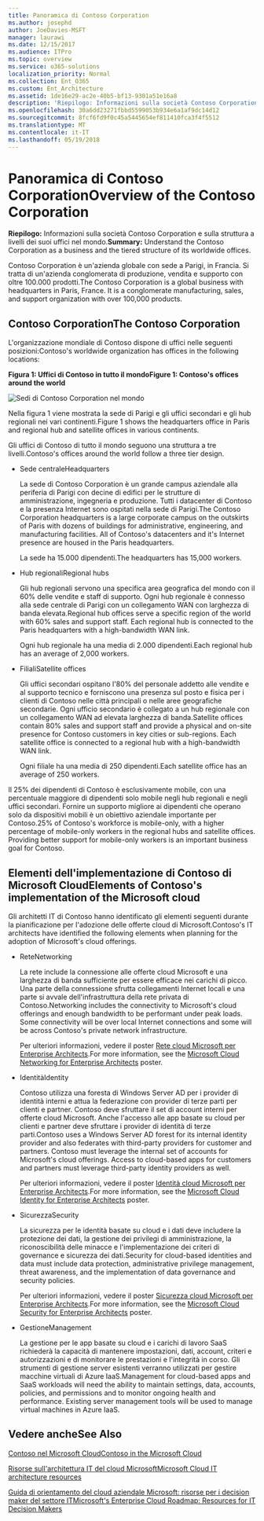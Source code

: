 ```yaml
---
title: Panoramica di Contoso Corporation
ms.author: josephd
author: JoeDavies-MSFT
manager: laurawi
ms.date: 12/15/2017
ms.audience: ITPro
ms.topic: overview
ms.service: o365-solutions
localization_priority: Normal
ms.collection: Ent_O365
ms.custom: Ent_Architecture
ms.assetid: 1de16e29-ac2e-40b5-bf13-9301a51e16a8
description: 'Riepilogo: Informazioni sulla società Contoso Corporation e sulla struttura a livelli dei suoi uffici nel mondo.'
ms.openlocfilehash: 30a6dd23271fbbd5599053b934e6a1af9dc14d12
ms.sourcegitcommit: 8fcf6fd9f0c45a5445654ef811410fca3f4f5512
ms.translationtype: MT
ms.contentlocale: it-IT
ms.lasthandoff: 05/19/2018
---
```

# <a name="overview-of-the-contoso-corporation"></a><span data-ttu-id="56b85-103">Panoramica di Contoso Corporation</span><span class="sxs-lookup"><span data-stu-id="56b85-103">Overview of the Contoso Corporation</span></span>

 <span data-ttu-id="56b85-104">**Riepilogo:** Informazioni sulla società Contoso Corporation e sulla struttura a livelli dei suoi uffici nel mondo.</span><span class="sxs-lookup"><span data-stu-id="56b85-104">**Summary:** Understand the Contoso Corporation as a business and the tiered structure of its worldwide offices.</span></span>
  
<span data-ttu-id="56b85-p101">Contoso Corporation è un'azienda globale con sede a Parigi, in Francia. Si tratta di un'azienda conglomerata di produzione, vendita e supporto con oltre 100.000 prodotti.</span><span class="sxs-lookup"><span data-stu-id="56b85-p101">The Contoso Corporation is a global business with headquarters in Paris, France. It is a conglomerate manufacturing, sales, and support organization with over 100,000 products.</span></span> 
  
## <a name="the-contoso-corporation"></a><span data-ttu-id="56b85-107">Contoso Corporation</span><span class="sxs-lookup"><span data-stu-id="56b85-107">The Contoso Corporation</span></span>

<span data-ttu-id="56b85-108">L'organizzazione mondiale di Contoso dispone di uffici nelle seguenti posizioni:</span><span class="sxs-lookup"><span data-stu-id="56b85-108">Contoso's worldwide organization has offices in the following locations:</span></span>
  
<span data-ttu-id="56b85-109">**Figura 1: Uffici di Contoso in tutto il mondo**</span><span class="sxs-lookup"><span data-stu-id="56b85-109">**Figure 1: Contoso's offices around the world**</span></span>

![Sedi di Contoso Corporation nel mondo](images/Contoso_Poster/Contoso_WW_Org.png)

  
<span data-ttu-id="56b85-111">Nella figura 1 viene mostrata la sede di Parigi e gli uffici secondari e gli hub regionali nei vari continenti.</span><span class="sxs-lookup"><span data-stu-id="56b85-111">Figure 1 shows the headquarters office in Paris and regional hub and satellite offices in various continents.</span></span>
  
<span data-ttu-id="56b85-112">Gli uffici di Contoso di tutto il mondo seguono una struttura a tre livelli.</span><span class="sxs-lookup"><span data-stu-id="56b85-112">Contoso's offices around the world follow a three tier design.</span></span>
  
- <span data-ttu-id="56b85-113">Sede centrale</span><span class="sxs-lookup"><span data-stu-id="56b85-113">Headquarters</span></span>
    
    <span data-ttu-id="56b85-p102">La sede di Contoso Corporation è un grande campus aziendale alla periferia di Parigi con decine di edifici per le strutture di amministrazione, ingegneria e produzione. Tutti i datacenter di Contoso e la presenza Internet sono ospitati nella sede di Parigi.</span><span class="sxs-lookup"><span data-stu-id="56b85-p102">The Contoso Corporation headquarters is a large corporate campus on the outskirts of Paris with dozens of buildings for administrative, engineering, and manufacturing facilities. All of Contoso's datacenters and it's Internet presence are housed in the Paris headquarters.</span></span>
    
    <span data-ttu-id="56b85-116">La sede ha 15.000 dipendenti.</span><span class="sxs-lookup"><span data-stu-id="56b85-116">The headquarters has 15,000 workers.</span></span>
    
- <span data-ttu-id="56b85-117">Hub regionali</span><span class="sxs-lookup"><span data-stu-id="56b85-117">Regional hubs</span></span>
    
    <span data-ttu-id="56b85-p103">Gli hub regionali servono una specifica area geografica del mondo con il 60% delle vendite e staff di supporto. Ogni hub regionale è connesso alla sede centrale di Parigi con un collegamento WAN con larghezza di banda elevata.</span><span class="sxs-lookup"><span data-stu-id="56b85-p103">Regional hub offices serve a specific region of the world with 60% sales and support staff. Each regional hub is connected to the Paris headquarters with a high-bandwidth WAN link.</span></span> 
    
    <span data-ttu-id="56b85-120">Ogni hub regionale ha una media di 2.000 dipendenti.</span><span class="sxs-lookup"><span data-stu-id="56b85-120">Each regional hub has an average of 2,000 workers.</span></span>
    
- <span data-ttu-id="56b85-121">Filiali</span><span class="sxs-lookup"><span data-stu-id="56b85-121">Satellite offices</span></span>
    
    <span data-ttu-id="56b85-p104">Gli uffici secondari ospitano l'80% del personale addetto alle vendite e al supporto tecnico e forniscono una presenza sul posto e fisica per i clienti di Contoso nelle città principali o nelle aree geografiche secondarie. Ogni ufficio secondario è collegato a un hub regionale con un collegamento WAN ad elevata larghezza di banda.</span><span class="sxs-lookup"><span data-stu-id="56b85-p104">Satellite offices contain 80% sales and support staff and provide a physical and on-site presence for Contoso customers in key cities or sub-regions. Each satellite office is connected to a regional hub with a high-bandwidth WAN link.</span></span>
    
    <span data-ttu-id="56b85-124">Ogni filiale ha una media di 250 dipendenti.</span><span class="sxs-lookup"><span data-stu-id="56b85-124">Each satellite office has an average of 250 workers.</span></span>
    
<span data-ttu-id="56b85-p105">Il 25% dei dipendenti di Contoso è esclusivamente mobile, con una percentuale maggiore di dipendenti solo mobile negli hub regionali e negli uffici secondari. Fornire un supporto migliore ai dipendenti che operano solo da dispositivi mobili è un obiettivo aziendale importante per Contoso.</span><span class="sxs-lookup"><span data-stu-id="56b85-p105">25% of Contoso's workforce is mobile-only, with a higher percentage of mobile-only workers in the regional hubs and satellite offices. Providing better support for mobile-only workers is an important business goal for Contoso.</span></span>
  
## <a name="elements-of-contosos-implementation-of-the-microsoft-cloud"></a><span data-ttu-id="56b85-127">Elementi dell'implementazione di Contoso di Microsoft Cloud</span><span class="sxs-lookup"><span data-stu-id="56b85-127">Elements of Contoso's implementation of the Microsoft cloud</span></span>

<span data-ttu-id="56b85-128">Gli architetti IT di Contoso hanno identificato gli elementi seguenti durante la pianificazione per l'adozione delle offerte cloud di Microsoft.</span><span class="sxs-lookup"><span data-stu-id="56b85-128">Contoso's IT architects have identified the following elements when planning for the adoption of Microsoft's cloud offerings.</span></span>
  
- <span data-ttu-id="56b85-129">Rete</span><span class="sxs-lookup"><span data-stu-id="56b85-129">Networking</span></span>
    
    <span data-ttu-id="56b85-p106">La rete include la connessione alle offerte cloud Microsoft e una larghezza di banda sufficiente per essere efficace nei carichi di picco. Una parte della connessione sfrutta collegamenti Internet locali e una parte si avvale dell'infrastruttura della rete privata di Contoso.</span><span class="sxs-lookup"><span data-stu-id="56b85-p106">Networking includes the connectivity to Microsoft's cloud offerings and enough bandwidth to be performant under peak loads. Some connectivity will be over local Internet connections and some will be across Contoso's private network infrastructure.</span></span>
    
    <span data-ttu-id="56b85-132">Per ulteriori informazioni, vedere il poster [Rete cloud Microsoft per Enterprise Architects](microsoft-cloud-networking-for-enterprise-architects.md).</span><span class="sxs-lookup"><span data-stu-id="56b85-132">For more information, see the [Microsoft Cloud Networking for Enterprise Architects](microsoft-cloud-networking-for-enterprise-architects.md) poster.</span></span>
   
- <span data-ttu-id="56b85-133">Identità</span><span class="sxs-lookup"><span data-stu-id="56b85-133">Identity</span></span>
    
    <span data-ttu-id="56b85-p107">Contoso utilizza una foresta di Windows Server AD per i provider di identità interni e attua la federazione con provider di terze parti per clienti e partner. Contoso deve sfruttare il set di account interni per offerte cloud Microsoft. Anche l'accesso alle app basate su cloud per clienti e partner deve sfruttare i provider di identità di terze parti.</span><span class="sxs-lookup"><span data-stu-id="56b85-p107">Contoso uses a Windows Server AD forest for its internal identity provider and also federates with third-party providers for customer and partners. Contoso must leverage the internal set of accounts for Microsoft's cloud offerings. Access to cloud-based apps for customers and partners must leverage third-party identity providers as well.</span></span>
    
    <span data-ttu-id="56b85-137">Per ulteriori informazioni, vedere il poster [Identità cloud Microsoft per Enterprise Architects](microsoft-cloud-it-architecture-resources.md#identity).</span><span class="sxs-lookup"><span data-stu-id="56b85-137">For more information, see the [Microsoft Cloud Identity for Enterprise Architects](microsoft-cloud-it-architecture-resources.md#identity) poster.</span></span>
    
- <span data-ttu-id="56b85-138">Sicurezza</span><span class="sxs-lookup"><span data-stu-id="56b85-138">Security</span></span>
    
    <span data-ttu-id="56b85-139">La sicurezza per le identità basate su cloud e i dati deve includere la protezione dei dati, la gestione dei privilegi di amministrazione, la riconoscibilità delle minacce e l'implementazione dei criteri di governance e sicurezza dei dati.</span><span class="sxs-lookup"><span data-stu-id="56b85-139">Security for cloud-based identities and data must include data protection, administrative privilege management, threat awareness, and the implementation of data governance and security policies.</span></span>
    
    <span data-ttu-id="56b85-140">Per ulteriori informazioni, vedere il poster [Sicurezza cloud Microsoft per Enterprise Architects](http://aka.ms/cloudarchsecurity).</span><span class="sxs-lookup"><span data-stu-id="56b85-140">For more information, see the [Microsoft Cloud Security for Enterprise Architects](http://aka.ms/cloudarchsecurity) poster.</span></span>
    
- <span data-ttu-id="56b85-141">Gestione</span><span class="sxs-lookup"><span data-stu-id="56b85-141">Management</span></span>
    
    <span data-ttu-id="56b85-p108">La gestione per le app basate su cloud e i carichi di lavoro SaaS richiederà la capacità di mantenere impostazioni, dati, account, criteri e autorizzazioni e di monitorare le prestazioni e l'integrità in corso. Gli strumenti di gestione server esistenti verranno utilizzati per gestire macchine virtuali di Azure IaaS.</span><span class="sxs-lookup"><span data-stu-id="56b85-p108">Management for cloud-based apps and SaaS workloads will need the ability to maintain settings, data, accounts, policies, and permissions and to monitor ongoing health and performance. Existing server management tools will be used to manage virtual machines in Azure IaaS.</span></span>
    
## <a name="see-also"></a><span data-ttu-id="56b85-144">Vedere anche</span><span class="sxs-lookup"><span data-stu-id="56b85-144">See Also</span></span>

[<span data-ttu-id="56b85-145">Contoso nel Microsoft Cloud</span><span class="sxs-lookup"><span data-stu-id="56b85-145">Contoso in the Microsoft Cloud</span></span>](contoso-in-the-microsoft-cloud.md)
  
[<span data-ttu-id="56b85-146">Risorse sull'architettura IT del cloud Microsoft</span><span class="sxs-lookup"><span data-stu-id="56b85-146">Microsoft Cloud IT architecture resources</span></span>](microsoft-cloud-it-architecture-resources.md)

[<span data-ttu-id="56b85-147">Guida di orientamento del cloud aziendale Microsoft: risorse per i decision maker del settore IT</span><span class="sxs-lookup"><span data-stu-id="56b85-147">Microsoft's Enterprise Cloud Roadmap: Resources for IT Decision Makers</span></span>](https://sway.com/FJ2xsyWtkJc2taRD)
 


